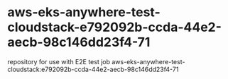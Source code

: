 # aws-eks-anywhere-test-cloudstack-e792092b-ccda-44e2-aecb-98c146dd23f4-71
repository for use with E2E test job aws-eks-anywhere-test-cloudstack:e792092b-ccda-44e2-aecb-98c146dd23f4-71
